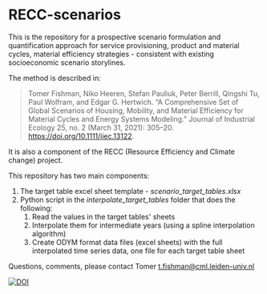 # RECC-scenarios
This is the repository for a prospective scenario formulation and quantification approach for service provisioning, product and material cycles, material efficiency strategies - consistent with existing socioeconomic scenario storylines. 

The method is described in:

> Tomer Fishman, Niko Heeren, Stefan Pauliuk, Peter Berrill, Qingshi Tu, Paul Wolfram, and Edgar G. Hertwich. “A Comprehensive Set of Global Scenarios of Housing, Mobility, and Material Efficiency for Material Cycles and Energy Systems Modeling.” Journal of Industrial Ecology 25, no. 2 (March 31, 2021): 305–20. https://doi.org/10.1111/jiec.13122.

It is also a component of the RECC (Resource Efficiency and Climate change) project.

This repository has two main components:

1. The target table excel sheet template - *scenario_target_tables.xlsx*
2. Python script in the *interpolate_target_tables* folder that does the following:
	1. Read the values in the target tables' sheets
	2. Interpolate them for intermediate years (using a spline interpolation algorithm)
	3. Create ODYM format data files (excel sheets) with the full interpolated time series data, one file for each target table sheet

Questions, comments, please contact Tomer t.fishman@cml.leiden-univ.nl


[![DOI](https://zenodo.org/badge/237208012.svg)](https://zenodo.org/badge/latestdoi/237208012)
